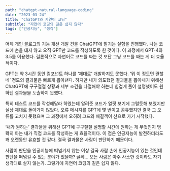 ```yaml
---
path: "chatgpt-natural-language-coding"
date: "2023-03-24"
title: "ChatGPT와 자연어 코딩"
subtitle: "자연어 코딩의 길은 쉽지 않다"
tags: ["인공지능", "생각"]
---
```


어제 개인 블로그의 기능 개선 개발 건을 ChatGPT에 맡기는 실험을 진행했다. 나는 코드에 손을 대지 않고 오직 GPT만 코드를 작성하도록 한 것이다. 이 과정에서 GPT-4와 3.5를 이용했다. 결론적으로 자연어로 코드를 짜는 것 보단 그냥 코드를 짜는 게 더 효율적이다.

GPT는 약 3시간 동안 컴포넌트 하나를 ‘제대로’ 개발하지도 못했다. ‘뭐 이 정도면 괜찮네’ 정도의 결과물은 빠르게 뽑아낸다. 하지만 내가 의도했던 결과물을 뽑아내기 위해선 ChatGPT에 구구절절 상황과 세부 조건을 나열해야 하는데 힘겹게 풀어 설명했어도 원하던 결과물을 도출하지 못했다.

특히 테스트 코드를 작성해달라 하였는데 알려준 코드가 얼핏 보기에 그럴듯해 보였지만 실상 제대로 돌아가지 않았다. 오류 메시지를 GPT에 몇 번이고 공유했지만 결국 그 오류를 고치지 못했으며 그 과정에서 오히려 코드와 해결책이 산으로 가기 시작했다.

‘내가 원하는’ 결과물을 위해선 GPT에 구구절절 설명할 시간에 원하는 게 무엇인지 명확히 아는 내가 직접 코드를 작성하는 게 효율적이다. 이 점은 인공지능이 발전하더라도 꽤 오랫동안 유효할 것 같다. 결국 결과물은 사람이 판단하기 때문이다.

사람이 판단을 인공지능에 떠넘기지 않는 이상 결국 사람 손에 인공지능이 있는 것인데 판단을 떠넘길 수 있는 분야가 있을까? 글쎄… 모든 사람은 아주 사소한 것이라도 자기 생각대로 살지 않는가. 그렇기에 자연어 코딩의 길은 쉽지 않다.
